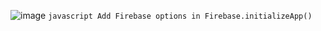 ![image](https://user-images.githubusercontent.com/72144717/210408657-b21efe01-f501-44f2-9eb9-bd272ed70a6e.png)
`javascript
Add Firebase options in Firebase.initializeApp()
`

